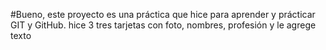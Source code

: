 #Bueno, este proyecto es una práctica que hice para aprender y prácticar GIT y GitHub. hice 3 tres tarjetas con foto, nombres, profesión y le agrege texto
